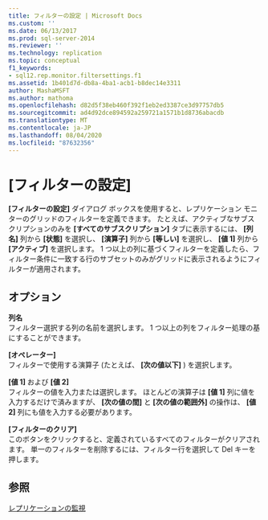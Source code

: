 ```yaml
---
title: フィルターの設定 | Microsoft Docs
ms.custom: ''
ms.date: 06/13/2017
ms.prod: sql-server-2014
ms.reviewer: ''
ms.technology: replication
ms.topic: conceptual
f1_keywords:
- sql12.rep.monitor.filtersettings.f1
ms.assetid: 1b401d7d-db8a-4ba1-acb1-b8dec14e3311
author: MashaMSFT
ms.author: mathoma
ms.openlocfilehash: d82d5f38eb460f392f1eb2ed3387ce3d97757db5
ms.sourcegitcommit: ad4d92dce894592a259721a1571b1d8736abacdb
ms.translationtype: MT
ms.contentlocale: ja-JP
ms.lasthandoff: 08/04/2020
ms.locfileid: "87632356"
---
```

# <a name="filter-settings"></a>[フィルターの設定]
  **[フィルターの設定]** ダイアログ ボックスを使用すると、レプリケーション モニターのグリッドのフィルターを定義できます。 たとえば、アクティブなサブスクリプションのみを **[すべてのサブスクリプション]** タブに表示するには、 **[列名]** 列から **[状態]** を選択し、 **[演算子]** 列から **[等しい]** を選択し、 **[値 1]** 列から **[アクティブ]** を選択します。 1 つ以上の列に基づくフィルターを定義したら、フィルター条件に一致する行のサブセットのみがグリッドに表示されるようにフィルターが適用されます。  
  
## <a name="options"></a>オプション  
 **列名**  
 フィルター選択する列の名前を選択します。 1 つ以上の列をフィルター処理の基にすることができます。  
  
 **[オペレーター]**  
 フィルターで使用する演算子 (たとえば、 **[次の値以下]** ) を選択します。  
  
 **[値 1]** および **[値 2]**  
 フィルターの値を入力または選択します。 ほとんどの演算子は **[値 1]** 列に値を入力するだけで済みますが、 **[次の値の間]** と **[次の値の範囲外]** の操作は、 **[値 2]** 列にも値を入力する必要があります。  
  
 **[フィルターのクリア]**  
 このボタンをクリックすると、定義されているすべてのフィルターがクリアされます。 単一のフィルターを削除するには、フィルター行を選択して Del キーを押します。  
  
## <a name="see-also"></a>参照  
 [レプリケーションの監視](monitoring-replication.md)  
  
  
